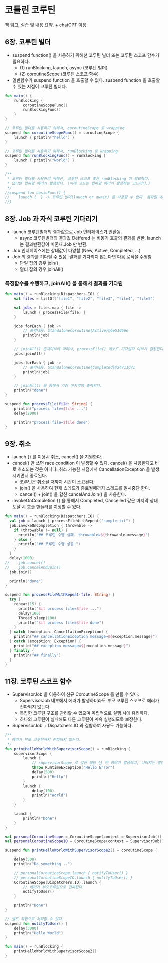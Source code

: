 # 코틀린 코루틴
책 읽고, 실습 및 내용 요약. + chatGPT 이용.

## 6장. 코루틴 빌더
- suspend function() 을 사용하기 위해선 코루틴 빌더 또는 코루틴 스코프 함수가 필요하다.
  - (1) runBlocking, launch, async (코루틴 빌더)
  - (2) coroutineScope (코루틴 스코프 함수)
- 일반함수가 suspend function 을 호출할 수 없다. suspend function 을 호출할 수 있는 지점이 코루틴 빌더다. 

```kotlin
fun main() {
    runBlocking {
        coroutineScopeFunc()
        runBlockingFunc()
    }
}

// 코루틴 빌더를 사용하기 위해서, coroutineScope 로 wrapping
suspend fun coroutineScopeFunc() = coroutineScope {
    launch { println("hello") }
}

// 코루틴 빌더를 사용하기 위해서, runBlocking 로 wrapping
suspend fun runBlockingFunc() = runBlocking {
    launch { println("world") }
}

/**
 * 코루틴 빌더를 사용하기 위해선, 코루틴 스코프 혹은 runBlocking 이 필요하다.
 * 없다면 컴파일 에러가 발생한다. (아래 코드는 컴파일 에러가 발생하는 코드이다.)
 */
//suspend fun basicFunc() {
//    launch {  } -> 코루틴 빌더(launch or await) 를 사용할 수 없다. 컴파일 에러 발생.
//}
```

## 8장. Job 과 자식 코루틴 기다리기
- launch 코루틴빌더의 결과값으로 Job 인터페이스가 반환됨.
    - async 코루틴빌더의 결과값 Deffered 는 비동기 호출의 결과를 반환. launch 는 결과반환값이 미존재.Job 만 반환.
- Job 인터페이스에는 상태값이 다양함 (New, Active, Completed, ...)
- Job 의 결과를 기다릴 수 있음. 결과를 기다리지 않는다면 다음 로직을 수행함 
    - 단일 잡의 경우 join()
    - 멀티 잡의 경우 joinAll() 

### 특정함수를 수행하고, joinAll() 을 통해서 결과를 기다림
```kotlin
fun main() = runBlocking(Dispatchers.IO) {
    val files = listOf("file1", "file2", "file3", "file4", "file5")

    val jobs = files.map { file ->
        launch { processFile(file) }
    }

    jobs.forEach { job ->
        // 출력내용. StandaloneCoroutine{Active}@6e51066e
        println(job)
    }

    // joinAll() 존재여부에 따라서, processFile() 메소드 기다릴지 여부가 결정된다.
    jobs.joinAll()

    jobs.forEach { job ->
        // 출력내용. StandaloneCoroutine{Completed}@24711d71
        println(job)
    }

    // joinAll() 을 통해서 가장 마지막에 출력된다.
    println("done")
}

suspend fun processFile(file: String) {
    println("process file=$file ...")
    delay(2000)

    println("process file=$file done")
}
```

## 9장. 취소
- launch {} 를 이용시 취소, cancel() 을 지원한다.
- cancel() 만 쓰면 race condition 이 발생할 수 있다. cancel() 을 사용한다고 바로 취소되는 것은 아니다. 취소 가능한 시점에서 CancellationException 을 발생시키면서 종료된다.
  - 코루틴은 취소될 때까지 시간이 소요된다.
  - join() 을 사용하여 현재 스레드가 종료될때까지 스레드를 일시중단 한다.
  - cancel() + join() 을 합친 cancelAndJoin() 을 사용한다.
- invokeOnCompletion {} 을 통해서 Completed, Cancelled 같은 마지막 상태 도달 시 호출 핸들러를 지정할 수 있다.

```kotlin
fun main() = runBlocking(Dispatchers.IO) {
  val job = launch { processFileWithRepeat("sample.txt") }
  job.invokeOnCompletion { throwable ->
    if (throwable != null) {
      println("## 코루틴 수행 실패. throwable=${throwable.message}")
    } else {
      println("## 코루틴 수행 성공.")
    }
  }
  delay(1000)
//    job.cancel()
//    job.cancelAndJoin()
  job.join()

  println("done")
}

suspend fun processFileWithRepeat(file: String) {
  try {
    repeat(15) {
      println("$it process file=$file ...")
      delay(100)
      Thread.sleep(100)
      println("$it process file=$file done")
    }
  } catch (exception: CancellationException) {
    println("## cancellationException message=${exception.message}")
  } catch (exception: Exception) {
    println("## exception message=${exception.message}")
  } finally {
    println("## finally")
  }
}
```

## 11장. 코루틴 스코프 함수
- SupervisorJob 을 이용하여 신규 CoroutineScope 를 만들 수 있다.
  - SupervisorJob 내부에서 에러가 발생하더라도 부모 코루틴 스코프로 에러가 전파되지 않는다.
  - 복잡한 코루틴 구조를 관리할 수 있으며 독립적으로 실행 시에 유리하다.
  - 하나의 코루틴이 실패해도 다른 코루틴이 계속 실행되도록 보장한다.
- SupervisorJob + Dispatchers.IO 와 결합하여 사용도 가능하다.

```kotlin
/**
 * 에러가 부모 코루틴까지 전파되지 않는다.
 */
fun printHelloWorldWithSupervisorScope() = runBlocking {
    supervisorScope {
        launch {
            // supervisorScope 로 감싼 해당 {} 만 에러가 발생하고, 나머지는 영향을 끼치지 않음
            throw RuntimeException("Hello Error")
            delay(500)
            println("Hello")
        }
        launch {
            delay(100)
            println("World")
        }
    }

    launch {
        println("Done")
    }
}

val personalCoroutineScope = CoroutineScope(context = SupervisorJob())
val personalCoroutineScopeIO = CoroutineScope(context = SupervisorJob() + Dispatchers.IO)

suspend fun printHelloWorldWithSupervisorScope2() = coroutineScope {

    delay(500)
    println("Do something...")

    // personalCoroutineScope.launch { notifyToUser() }
    // personalCoroutineScopeIO.launch { notifyToUser() }
    CoroutineScope(Dispatchers.IO).launch {
        // 에러가 부모코루틴으로 전파된다.
        notifyToUser()
    }

    println("Done")
}

// 별도 작업으로 처리할 수 있다.
suspend fun notifyToUser() {
    delay(3000)
    println("Hello World")
}

fun main() = runBlocking {
    printHelloWorldWithSupervisorScope2()
}
```